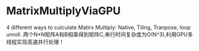 # MatrixMultiplyViaGPU
4 different ways to culculate Matirx Multiply: Native, Tiling, Tranpose, loop unroll.
两个N*N矩阵A和B相乘得到矩阵C,串行时间复杂度为O(N^3),利用GPU多线程实现高速并行处理！
